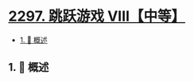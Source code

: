 # [2297. 跳跃游戏 VIII【中等】](https://github.com/tnotesjs/TNotes.leetcode/tree/main/notes/2297.%20%E8%B7%B3%E8%B7%83%E6%B8%B8%E6%88%8F%20VIII%E3%80%90%E4%B8%AD%E7%AD%89%E3%80%91)

<!-- region:toc -->

- [1. 📝 概述](#1--概述)

<!-- endregion:toc -->

## 1. 📝 概述

